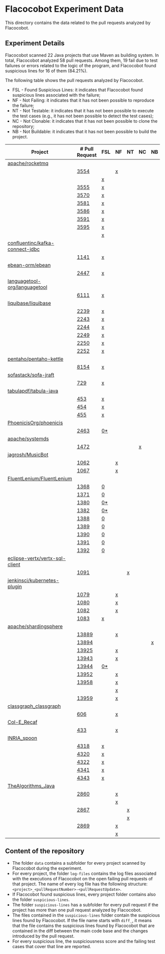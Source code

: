 # Flacocobot Experiment Data

This directory contains the data related to the pull requests analyzed by Flacocobot.

## Experiment Details

Flacocobot scanned 22 Java projects that use Maven as building system. In total, Flacocobot analyzed 58 pull requests. Among them, 19 fail due to
test failures or errors related to the logic of the program, and Flacocobot found suspicious lines for 16 of them (84.21%).

The following table shows the pull requests analyzed by Flacocobot.

- FSL - Found Suspicious Lines: it indicates that Flacocobot found suspicious lines associated with the failure;
- NF - Not Failing: it indicates that it has not been possible to reproduce the failure;
- NT - Not Testable: it indicates that it has not been possible to execute the test cases (e.g., it has not been possible to detect the test cases);
- NC - Not Clonable: it indicates that it has not been possible to clone the repository;
- NB - Not Buildable: it indicates that it has not been possible to build the project.

|Project                                                                              |# Pull Request                                                      |FSL                                                                                             |NF                                                                                      |NT                                                                                            |NC                                                              |NB                                                                           |Suggested Lines                                                   |Details                                     |
|-------------------------------------------------------------------------------------|--------------------------------------------------------------------|------------------------------------------------------------------------------------------------|----------------------------------------------------------------------------------------|----------------------------------------------------------------------------------------------|----------------------------------------------------------------|-----------------------------------------------------------------------------|------------------------------------------------------------------|--------------------------------------------|
|[apache/rocketmq](https://github.com/apache/rocketmq)                                |                                                                    |                                                                                                |                                                                                        |                                                                                              |                                                                |                                                                             |                                                                  |[Link](data/apache_rocketmq)                |
|                                                                                     |[3554](https://github.com/apache/rocketmq/pull/3554)                |                                                                                                |[x](data/apache_rocketmq/log-files/apache_rocketmq_pull3554-1.log)                      |                                                                                              |                                                                |                                                                             |                                                                  |                                            |
|                                                                                     |                                                                    |[x](data/apache_rocketmq/log-files/apache_rocketmq_pull3554-2.log)                              |                                                                                        |                                                                                              |                                                                |                                                                             |[Link](data/apache_rocketmq/suspicious-lines/3554)                |                                            |
|                                                                                     |[3555](https://github.com/apache/rocketmq/pull/3555)                |[x](data/apache_rocketmq/log-files/apache_rocketmq_pull3555.log)                                |                                                                                        |                                                                                              |                                                                |                                                                             |[Link](data/apache_rocketmq/suspicious-lines/3555)                |                                            |
|                                                                                     |[3570](https://github.com/apache/rocketmq/pull/3570)                |[x](data/apache_rocketmq/log-files/apache_rocketmq_pull3570.log)                                |                                                                                        |                                                                                              |                                                                |                                                                             |[Link](data/apache_rocketmq/suspicious-lines/3570)                |                                            |
|                                                                                     |[3581](https://github.com/apache/rocketmq/pull/3581)                |[x](data/apache_rocketmq/log-files/apache_rocketmq_pull3581.log)                                |                                                                                        |                                                                                              |                                                                |                                                                             |[Link](data/apache_rocketmq/suspicious-lines/3581)                |                                            |
|                                                                                     |[3586](https://github.com/apache/rocketmq/pull/3586)                |[x](data/apache_rocketmq/log-files/apache_rocketmq_pull3586.log)                                |                                                                                        |                                                                                              |                                                                |                                                                             |[Link](data/apache_rocketmq/suspicious-lines/3586)                |                                            |
|                                                                                     |[3591](https://github.com/apache/rocketmq/pull/3591)                |[x](data/apache_rocketmq/log-files/apache_rocketmq_pull3591.log)                                |                                                                                        |                                                                                              |                                                                |                                                                             |[Link](data/apache_rocketmq/suspicious-lines/3591)                |                                            |
|                                                                                     |[3595](https://github.com/apache/rocketmq/pull/3595)                |[x](data/apache_rocketmq/log-files/apache_rocketmq_pull3595-1.log)                              |                                                                                        |                                                                                              |                                                                |                                                                             |[Update 1](data/apache_rocketmq/suspicious-lines/3595/01)         |                                            |
|                                                                                     |                                                                    |[x](data/apache_rocketmq/log-files/apache_rocketmq_pull3595-2.log)                              |                                                                                        |                                                                                              |                                                                |                                                                             |[Update 2](data/apache_rocketmq/suspicious-lines/3595/02)         |                                            |
|[confluentinc/kafka-connect-jdbc](https://github.com/confluentinc/kafka-connect-jdbc)|                                                                    |                                                                                                |                                                                                        |                                                                                              |                                                                |                                                                             |                                                                  |[Link](data/confluentinc_kafka-connect-jdbc)|
|                                                                                     |[1141](https://github.com/confluentinc/kafka-connect-jdbc/pull/1141)|[x](data/confluentinc_kafka-connect-jdbc/log-files/confluentinc_kafka-connect-jdbc_pull1141.log)|                                                                                        |                                                                                              |                                                                |                                                                             |[Link](data/confluentinc_kafka-connect-jdbc/suspicious-lines/1141)|                                            |
|[ebean-orm/ebean](https://github.com/ebean-orm/ebean)                                |                                                                    |                                                                                                |                                                                                        |                                                                                              |                                                                |                                                                             |                                                                  |[Link](data/ebean-orm_ebean)                |
|                                                                                     |[2447](https://github.com/ebean-orm/ebean/pull/2447)                |[x](data/ebean-orm_ebean/log-files/ebean-orm_ebean_pull2447.log)                                |                                                                                        |                                                                                              |                                                                |                                                                             |[Link](data/ebean-orm_ebean/suspicious-lines/2447)                |                                            |
|[languagetool-org/languagetool](https://github.com/languagetool-org/languagetool)    |                                                                    |                                                                                                |                                                                                        |                                                                                              |                                                                |                                                                             |                                                                  |[Link](data/languagetool-org_languagetool)  |
|                                                                                     |[6111](https://github.com/languagetool-org/languagetool/pull/6111)  |[x](data/languagetool-org_languagetool/log-files/languagetool-org_languagetool_pull6111.log)    |                                                                                        |                                                                                              |                                                                |                                                                             |[Link](data/languagetool-org_languagetool/suspicious-lines/6111)  |                                            |
|[liquibase/liquibase](https://github.com/liquibase/liquibase)                        |                                                                    |                                                                                                |                                                                                        |                                                                                              |                                                                |                                                                             |                                                                  |[Link](data/liquibase_liquibase)            |
|                                                                                     |[2239](https://github.com/liquibase/liquibase/pull/2239)            |[x](data/liquibase_liquibase/log-files/liquibase_liquibase_pull2239.log)                        |                                                                                        |                                                                                              |                                                                |                                                                             |[Link](data/liquibase_liquibase/suspicious-lines/2239)            |                                            |
|                                                                                     |[2243](https://github.com/liquibase/liquibase/pull/2243)            |[x](data/liquibase_liquibase/log-files/liquibase_liquibase_pull2243.log)                        |                                                                                        |                                                                                              |                                                                |                                                                             |[Link](data/liquibase_liquibase/suspicious-lines/2243)            |                                            |
|                                                                                     |[2244](https://github.com/liquibase/liquibase/pull/2244)            |[x](data/liquibase_liquibase/log-files/liquibase_liquibase_pull2244.log)                        |                                                                                        |                                                                                              |                                                                |                                                                             |[Link](data/liquibase_liquibase/suspicious-lines/2244)            |                                            |
|                                                                                     |[2249](https://github.com/liquibase/liquibase/pull/2249)            |[x](data/liquibase_liquibase/log-files/liquibase_liquibase_pull2249.log)                        |                                                                                        |                                                                                              |                                                                |                                                                             |[Link](data/liquibase_liquibase/suspicious-lines/2249)            |                                            |
|                                                                                     |[2250](https://github.com/liquibase/liquibase/pull/2250)            |[x](data/liquibase_liquibase/log-files/liquibase_liquibase_pull2250.log)                        |                                                                                        |                                                                                              |                                                                |                                                                             |[Link](data/liquibase_liquibase/suspicious-lines/2250)            |                                            |
|                                                                                     |[2252](https://github.com/liquibase/liquibase/pull/2252)            |[x](data/liquibase_liquibase/log-files/liquibase_liquibase_pull2252.log)                        |                                                                                        |                                                                                              |                                                                |                                                                             |[Link](data/liquibase_liquibase/suspicious-lines/2252)            |                                            |
|[pentaho/pentaho-kettle](https://github.com/pentaho/pentaho-kettle)                  |                                                                    |                                                                                                |                                                                                        |                                                                                              |                                                                |                                                                             |                                                                  |[Link](data/pentaho_pentaho-kettle)         |
|                                                                                     |[8154](https://github.com/pentaho/pentaho-kettle/pull/8154)         |[x](data/pentaho_pentaho-kettle/log-files/pentaho_pentaho-kettle_pull8154.log)                  |                                                                                        |                                                                                              |                                                                |                                                                             |[Link](data/pentaho_pentaho-kettle/suspicious-lines/8154)         |                                            |
|[sofastack/sofa-jraft](https://github.com/sofastack/sofa-jraft)                      |                                                                    |                                                                                                |                                                                                        |                                                                                              |                                                                |                                                                             |                                                                  |[Link](data/sofastack_sofa-jraft)           |
|                                                                                     |[729](https://github.com/sofastack/sofa-jraft/pull/729)             |[x](data/sofastack_sofa-jraft/log-files/sofastack_sofa-jraft_pull729.log)                       |                                                                                        |                                                                                              |                                                                |                                                                             |[Link](data/sofastack_sofa-jraft/suspicious-lines/729)            |                                            |
|[tabulapdf/tabula-java](https://github.com/tabulapdf/tabula-java)                    |                                                                    |                                                                                                |                                                                                        |                                                                                              |                                                                |                                                                             |                                                                  |[Link](data/tabulapdf_tabula-java)          |
|                                                                                     |[453](https://github.com/tabulapdf/tabula-java/pull/453)            |[x](data/tabulapdf_tabula-java/log-files/tabulapdf_tabula-java_pull453.log)                     |                                                                                        |                                                                                              |                                                                |                                                                             |[Link](data/tabulapdf_tabula-java/suspicious-lines/453)           |                                            |
|                                                                                     |[454](https://github.com/tabulapdf/tabula-java/pull/454)            |[x](data/tabulapdf_tabula-java/log-files/tabulapdf_tabula-java_pull454.log)                     |                                                                                        |                                                                                              |                                                                |                                                                             |[Link](data/tabulapdf_tabula-java/suspicious-lines/454)           |                                            |
|                                                                                     |[455](https://github.com/tabulapdf/tabula-java/pull/455)            |[x](data/tabulapdf_tabula-java/log-files/tabulapdf_tabula-java_pull455.log)                     |                                                                                        |                                                                                              |                                                                |                                                                             |[Link](data/tabulapdf_tabula-java/suspicious-lines/455)           |                                            |
|[PhoenicisOrg/phoenicis](https://github.com/PhoenicisOrg/phoenicis)                  |                                                                    |                                                                                                |                                                                                        |                                                                                              |                                                                |                                                                             |                                                                  |[Link](data/PhoenicisOrg_phoenicis)         |
|                                                                                     |[2463](https://github.com/PhoenicisOrg/phoenicis/pull/2463)         |[0*](data/PhoenicisOrg_phoenicis/log-files/PhoenicisOrg_phoenicis_pull2463.log)                 |                                                                                        |                                                                                              |                                                                |                                                                             |                                                                  |                                            |
|[apache/systemds](https://github.com/apache/systemds)                                |                                                                    |                                                                                                |                                                                                        |                                                                                              |                                                                |                                                                             |                                                                  |[Link](data/apache_systemds)                |
|                                                                                     |[1472](https://github.com/apache/systemds/pull/1472)                |                                                                                                |                                                                                        |                                                                                              |[x](data/apache_systemds/log-files/apache_systemds_pull1472.log)|                                                                             |                                                                  |                                            |
|[jagrosh/MusicBot](https://github.com/jagrosh/MusicBot)                              |                                                                    |                                                                                                |                                                                                        |                                                                                              |                                                                |                                                                             |                                                                  |[Link](data/jagrosh_MusicBot)               |
|                                                                                     |[1062](https://github.com/jagrosh/MusicBot/pull/1062)               |                                                                                                |[x](data/jagrosh_MusicBot/log-files/jagrosh_MusicBot_pull1062.log)                      |                                                                                              |                                                                |                                                                             |                                                                  |                                            |
|                                                                                     |[1067](https://github.com/jagrosh/MusicBot/pull/1067)               |                                                                                                |[x](data/jagrosh_MusicBot/log-files/jagrosh_MusicBot_pull1067.log)                      |                                                                                              |                                                                |                                                                             |                                                                  |                                            |
|[FluentLenium/FluentLenium](https://github.com/FluentLenium/FluentLenium)            |                                                                    |                                                                                                |                                                                                        |                                                                                              |                                                                |                                                                             |                                                                  |[Link](data/FluentLenium_FluentLenium)      |
|                                                                                     |[1368](https://github.com/FluentLenium/FluentLenium/pull/1368)      |[0](data/FluentLenium_FluentLenium/log-files/FluentLenium_FluentLenium_pull1368.log)            |                                                                                        |                                                                                              |                                                                |                                                                             |                                                                  |                                            |
|                                                                                     |[1371](https://github.com/FluentLenium/FluentLenium/pull/1371)      |[0](data/FluentLenium_FluentLenium/log-files/FluentLenium_FluentLenium_pull1371.log)            |                                                                                        |                                                                                              |                                                                |                                                                             |                                                                  |                                            |
|                                                                                     |[1380](https://github.com/FluentLenium/FluentLenium/pull/1380)      |[0*](data/FluentLenium_FluentLenium/log-files/FluentLenium_FluentLenium_pull1380.log)           |                                                                                        |                                                                                              |                                                                |                                                                             |                                                                  |                                            |
|                                                                                     |[1382](https://github.com/FluentLenium/FluentLenium/pull/1382)      |[0*](data/FluentLenium_FluentLenium/log-files/FluentLenium_FluentLenium_pull1382.log)           |                                                                                        |                                                                                              |                                                                |                                                                             |                                                                  |                                            |
|                                                                                     |[1388](https://github.com/FluentLenium/FluentLenium/pull/1388)      |[0](data/FluentLenium_FluentLenium/log-files/FluentLenium_FluentLenium_pull1388.log)            |                                                                                        |                                                                                              |                                                                |                                                                             |                                                                  |                                            |
|                                                                                     |[1389](https://github.com/FluentLenium/FluentLenium/pull/1389)      |[0](data/FluentLenium_FluentLenium/log-files/FluentLenium_FluentLenium_pull1389.log)            |                                                                                        |                                                                                              |                                                                |                                                                             |                                                                  |                                            |
|                                                                                     |[1390](https://github.com/FluentLenium/FluentLenium/pull/1390)      |[0](data/FluentLenium_FluentLenium/log-files/FluentLenium_FluentLenium_pull1390.log)            |                                                                                        |                                                                                              |                                                                |                                                                             |                                                                  |                                            |
|                                                                                     |[1391](https://github.com/FluentLenium/FluentLenium/pull/1391)      |[0](data/FluentLenium_FluentLenium/log-files/FluentLenium_FluentLenium_pull1391.log)            |                                                                                        |                                                                                              |                                                                |                                                                             |                                                                  |                                            |
|                                                                                     |[1392](https://github.com/FluentLenium/FluentLenium/pull/1392)      |[0](data/FluentLenium_FluentLenium/log-files/FluentLenium_FluentLenium_pull1392.log)            |                                                                                        |                                                                                              |                                                                |                                                                             |                                                                  |                                            |
|[eclipse-vertx/vertx-sql-client](https://github.com/eclipse-vertx/vertx-sql-client)  |                                                                    |                                                                                                |                                                                                        |                                                                                              |                                                                |                                                                             |                                                                  |[Link](data/eclipse-vertx_vertx-sql-client) |
|                                                                                     |[1091](https://github.com/eclipse-vertx/vertx-sql-client/pull/1091) |                                                                                                |                                                                                        |[x](data/eclipse-vertx_vertx-sql-client/log-files/eclipse-vertx_vertx-sql-client_pull1091.log)|                                                                |                                                                             |                                                                  |                                            |
|[jenkinsci/kubernetes-plugin](https://github.com/jenkinsci/kubernetes-plugin)        |                                                                    |                                                                                                |                                                                                        |                                                                                              |                                                                |                                                                             |                                                                  |[Link](data/jenkinsci_kubernetes-plugin)    |
|                                                                                     |[1079](https://github.com/jenkinsci/kubernetes-plugin/pull/1079)    |                                                                                                |[x](data/jenkinsci_kubernetes-plugin/log-files/jenkinsci_kubernetes-plugin_pull1079.log)|                                                                                              |                                                                |                                                                             |                                                                  |                                            |
|                                                                                     |[1080](https://github.com/jenkinsci/kubernetes-plugin/pull/1080)    |                                                                                                |[x](data/jenkinsci_kubernetes-plugin/log-files/jenkinsci_kubernetes-plugin_pull1080.log)|                                                                                              |                                                                |                                                                             |                                                                  |                                            |
|                                                                                     |[1082](https://github.com/jenkinsci/kubernetes-plugin/pull/1082)    |                                                                                                |[x](data/jenkinsci_kubernetes-plugin/log-files/jenkinsci_kubernetes-plugin_pull1082.log)|                                                                                              |                                                                |                                                                             |                                                                  |                                            |
|                                                                                     |[1083](https://github.com/jenkinsci/kubernetes-plugin/pull/1083)    |[x](data/jenkinsci_kubernetes-plugin/log-files/jenkinsci_kubernetes-plugin_pull1083.log)        |                                                                                        |                                                                                              |                                                                |                                                                             |[Link](data/jenkinsci_kubernetes-plugin/suspicious-lines/1083)    |                                            |
|[apache/shardingsphere](https://github.com/apache/shardingsphere)                    |                                                                    |                                                                                                |                                                                                        |                                                                                              |                                                                |                                                                             |                                                                  |[Link](data/apache_shardingsphere)          |
|                                                                                     |[13889](https://github.com/apache/shardingsphere/pull/13889)        |                                                                                                |[x](data/apache_shardingsphere/log-files/apache_shardingsphere_pull13889.log)           |                                                                                              |                                                                |                                                                             |                                                                  |                                            |
|                                                                                     |[13894](https://github.com/apache/shardingsphere/pull/13894)        |                                                                                                |                                                                                        |                                                                                              |                                                                |[x](data/apache_shardingsphere/log-files/apache_shardingsphere_pull13894.log)|                                                                  |                                            |
|                                                                                     |[13925](https://github.com/apache/shardingsphere/pull/13925)        |                                                                                                |[x](data/apache_shardingsphere/log-files/apache_shardingsphere_pull13925.log)           |                                                                                              |                                                                |                                                                             |                                                                  |                                            |
|                                                                                     |[13943](https://github.com/apache/shardingsphere/pull/13943)        |                                                                                                |[x](data/apache_shardingsphere/log-files/apache_shardingsphere_pull13943.log)           |                                                                                              |                                                                |                                                                             |                                                                  |                                            |
|                                                                                     |[13944](https://github.com/apache/shardingsphere/pull/13944)        |[0*](data/apache_shardingsphere/log-files/apache_shardingsphere_pull13944.log)                  |                                                                                        |                                                                                              |                                                                |                                                                             |                                                                  |                                            |
|                                                                                     |[13952](https://github.com/apache/shardingsphere/pull/13952)        |                                                                                                |[x](data/apache_shardingsphere/log-files/apache_shardingsphere_pull13952.log)           |                                                                                              |                                                                |                                                                             |                                                                  |                                            |
|                                                                                     |[13958](https://github.com/apache/shardingsphere/pull/13958)        |                                                                                                |[x](data/apache_shardingsphere/log-files/apache_shardingsphere_pull13958-1.log)         |                                                                                              |                                                                |                                                                             |                                                                  |                                            |
|                                                                                     |                                                                    |                                                                                                |[x](data/apache_shardingsphere/log-files/apache_shardingsphere_pull13958-2.log)         |                                                                                              |                                                                |                                                                             |                                                                  |                                            |
|                                                                                     |[13959](https://github.com/apache/shardingsphere/pull/13959)        |                                                                                                |[x](data/apache_shardingsphere/log-files/apache_shardingsphere_pull13959.log)           |                                                                                              |                                                                |                                                                             |                                                                  |                                            |
|[classgraph_classgraph](https://github.com/classgraph/classgraph)|                                                        |                                                        |                                                                          |                                                                       |   |   |                                              |[Link](data/classgraph_classgraph)|
|                                                                 |[606](https://github.com/classgraph/classgraph/pull/606)|                                                        |[x](data/classgraph_classgraph/log-files/classgraph_classgraph_pull606.log)|                                                                       |   |   |                                              |                                  |
|[Col-E_Recaf](https://github.com/Col-E/Recaf)                    |                                                        |                                                        |                                                                          |                                                                       |   |   |                                              |[Link](data/Col-E_Recaf)          |
|                                                                 |[433](https://github.com/Col-E/Recaf/pull/433)          |                                                        |[x](data/Col-E_Recaf/log-files/Col-E_Recaf_pull433.log)                   |                                                                       |   |   |                                              |                                  |
|[INRIA_spoon](https://github.com/INRIA/spoon)                    |                                                        |                                                        |                                                                          |                                                                       |   |   |                                              |[Link](data/INRIA_spoon)          |
|                                                                 |[4318](https://github.com/INRIA/spoon/pull/4318)        |[x](data/INRIA_spoon/log-files/INRIA_spoon_pull4318.log)|                                                                          |                                                                       |   |   |[Link](data/INRIA_spoon/suspicious-lines/4318)|                                  |
|                                                                 |[4320](https://github.com/INRIA/spoon/pull/4320)        |[x](data/INRIA_spoon/log-files/INRIA_spoon_pull4320.log)|                                                                          |                                                                       |   |   |[Link](data/INRIA_spoon/suspicious-lines/4320)|                                  |
|                                                                 |[4322](https://github.com/INRIA/spoon/pull/4322)        |[x](data/INRIA_spoon/log-files/INRIA_spoon_pull4322.log)|                                                                          |                                                                       |   |   |[Link](data/INRIA_spoon/suspicious-lines/4322)|                                  |
|                                                                 |[4341](https://github.com/INRIA/spoon/pull/4341)        |[x](data/INRIA_spoon/log-files/INRIA_spoon_pull4341.log)|                                                                          |                                                                       |   |   |[Link](data/INRIA_spoon/suspicious-lines/4341)|                                  |
|                                                                 |[4343](https://github.com/INRIA/spoon/pull/4343)        |[x](data/INRIA_spoon/log-files/INRIA_spoon_pull4343.log)|                                                                          |                                                                       |   |   |[Link](data/INRIA_spoon/suspicious-lines/4343)|                                  |
|[TheAlgorithms_Java](https://github.com/TheAlgorithms/Java)      |                                                        |                                                        |                                                                          |                                                                       |   |   |                                              |[Link](data/TheAlgorithms_Java)   |
|                                                                 |[2860](https://github.com/TheAlgorithms/Java/pull/2860) |                                                        |[x](data/TheAlgorithms_Java/log-files/TheAlgorithms_Java_pull2860-1.log)  |                                                                       |   |   |                                              |                                  |
|                                                                 |                                                        |                                                        |[x](data/TheAlgorithms_Java/log-files/TheAlgorithms_Java_pull2860-2.log)  |                                                                       |   |   |                                              |                                  |
|                                                                 |[2867](https://github.com/TheAlgorithms/Java/pull/2867) |                                                        |                                                                          |[x](data/TheAlgorithms_Java/log-files/TheAlgorithms_Java_pull2867-1.log)|   |   |                                              |                                  |
|                                                                 |                                                        |                                                        |                                                                          |[x](data/TheAlgorithms_Java/log-files/TheAlgorithms_Java_pull2867-2.log)|   |   |                                              |                                  |
|                                                                 |[2869](https://github.com/TheAlgorithms/Java/pull/2869) |                                                        |[x](data/TheAlgorithms_Java/log-files/TheAlgorithms_Java_pull2869-1.log)  |                                                                       |   |   |                                              |                                  |
|                                                                 |                                                        |                                                        |[x](data/TheAlgorithms_Java/log-files/TheAlgorithms_Java_pull2869-2.log)  |                                                                       |   |   |                                              |                                  |


## Content of the repository

- The folder `data` contains a subfolder for every project scanned by Flacocobot during the experiment. 
- For every project, the folder `log-files` contains the log files associated with the executions of Flacocobot on the open failing pull requests of that project. The name of every log file has the following structure: `<project>_<pullRequestNumber>-<pullRequestUpdate>`.
- If Flacocobot found suspicious lines, every project folder contains also the folder `suspicious-lines`.
- The folder `suspicious-lines` has a subfolder for every pull request if the project has more than one pull request analyzed by Flacocobot.
- The files contained in the `suspicious-lines` folder contain the suspicious lines found by Flacocobot. If the file name starts with `diff_`, it means that the file contains the suspicious lines found by Flacocobot that are contained in the diff between the main code base and the changes introduced by the pull request.
- For every suspicious line, the suspiciousness score and the failing test cases that cover that line are reported.
